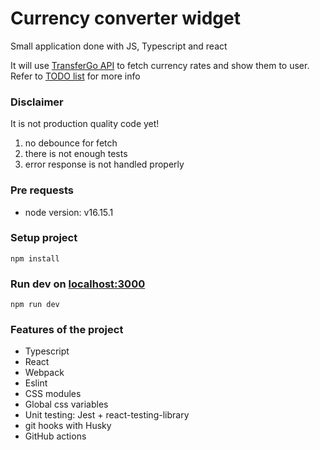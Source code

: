 # Currency converter widget
Small application done with JS, Typescript and react

It will use [TransferGo API](https://my.transfergo.com/api/fx-rates) to fetch currency rates and show them to user.
Refer to [TODO list](./TODO.md) for more info

### Disclaimer
It is not production quality code yet!
1. no debounce for fetch
2. there is not enough tests
3. error response is not handled properly

### Pre requests
- node version: v16.15.1

### Setup project
```
npm install
```
### Run dev on [localhost:3000](http://localhost:3000/)
```
npm run dev
```

### Features of the project

- Typescript
- React
- Webpack
- Eslint
- CSS modules
- Global css variables
- Unit testing: Jest + react-testing-library
- git hooks with Husky
- GitHub actions